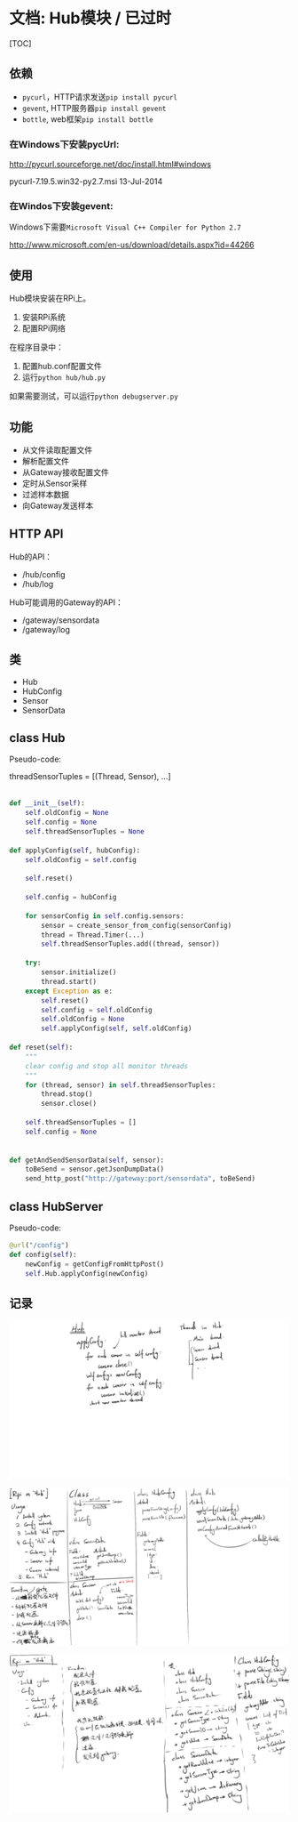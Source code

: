 # 文档: Hub模块 / 已过时

[TOC]

## 依赖

* `pycurl`，HTTP请求发送`pip install pycurl`
* `gevent`, HTTP服务器`pip install gevent`
* `bottle`, web框架`pip install bottle`

### 在Windows下安装pycUrl:

http://pycurl.sourceforge.net/doc/install.html#windows

pycurl-7.19.5.win32-py2.7.msi   13-Jul-2014

### 在Windos下安装gevent:

Windows下需要`Microsoft Visual C++ Compiler for Python 2.7`

http://www.microsoft.com/en-us/download/details.aspx?id=44266

## 使用

Hub模块安装在RPi上。

1. 安装RPi系统
2. 配置RPi网络

在程序目录中：

1. 配置hub.conf配置文件
2. 运行`python hub/hub.py`

如果需要测试，可以运行`python debugserver.py`

## 功能

* 从文件读取配置文件
* 解析配置文件
* 从Gateway接收配置文件
* 定时从Sensor采样
* 过滤样本数据
* 向Gateway发送样本

## HTTP API

Hub的API：

* /hub/config
* /hub/log

Hub可能调用的Gateway的API：

* /gateway/sensordata
* /gateway/log

## 类

* Hub
* HubConfig
* Sensor
* SensorData

## class Hub

Pseudo-code:

threadSensorTuples = [(Thread, Sensor), ...]

```python

def __init__(self):
    self.oldConfig = None
    self.config = None
    self.threadSensorTuples = None

def applyConfig(self, hubConfig):
    self.oldConfig = self.config
    
    self.reset()
    
    self.config = hubConfig
    
    for sensorConfig in self.config.sensors:
        sensor = create_sensor_from_config(sensorConfig)
        thread = Thread.Timer(...)
        self.threadSensorTuples.add((thread, sensor))
    
    try:
        sensor.initialize()
        thread.start()
    except Exception as e:
        self.reset()
        self.config = self.oldConfig
        self.oldConfig = None
        self.applyConfig(self, self.oldConfig)

def reset(self):
    """
    clear config and stop all monitor threads
    """
    for (thread, sensor) in self.threadSensorTuples:
        thread.stop()
        sensor.close()
    
    self.threadSensorTuples = []
    self.config = None
    

def getAndSendSensorData(self, sensor):
    toBeSend = sensor.getJsonDumpData()
    send_http_post("http://gateway:port/sensordata", toBeSend)

```

## class HubServer

Pseudo-code:

```python
@url("/config")
def config(self):
    newConfig = getConfigFromHttpPost()
    self.Hub.applyConfig(newConfig)
```

## 记录

![](img/log1401.png)

![](img/log1402.png)

![](img/log1403.png)
